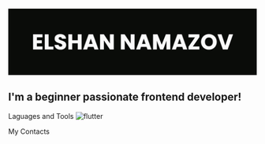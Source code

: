 ![Header](https://github.com/elshanamazov/elshanamazov/blob/main/assets/banner-git.jpg)

## I'm a beginner passionate frontend developer!

Laguages and Tools
![flutter](https://github.com/elshanamazov/elshanamazov/blob/main/assets/html5.svg>)

My Contacts
